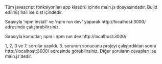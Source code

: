 Tüm javascript fonksiyonları app klasörü içinde main.js dosyasındadır. Build edilmiş hali ise dist içindedir.

Sırasıyla 'npm install' ve 'npm run dev' yaparak http://localhost:3000/ adresinde çalıştırabilirsiniz. 

Sırasıyla komutlar; npm i npm run dev http://localhost:3000/

1, 2, 3 ve 7. sorular yapıldı. 3. sorunun sonucunu projeyi çalıştırdıktan sonra http://localhost:3000/ adresinde görebilirsiniz. Diğer soruların cevapları ise main.js'dedir.